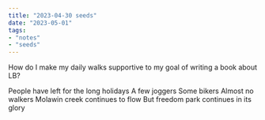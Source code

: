 ```yaml
---
title: "2023-04-30 seeds"
date: "2023-05-01"
tags:
- "notes"
- "seeds"
---
```


How do I make my daily walks supportive to my goal of writing a book about LB?

People have left for the long holidays
A few joggers
Some bikers
Almost no walkers
Molawin creek continues to flow
But freedom park continues in its glory